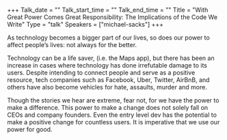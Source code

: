 +++
Talk_date = ""
Talk_start_time = ""
Talk_end_time = ""
Title = "With Great Power Comes Great Responsibility: The Implications of the Code We Write"
Type = "talk"
Speakers = ["michael-sacks"]
+++


As technology becomes a bigger part of our lives, so does our power to affect people’s lives: not always for the better.

Technology can be a life saver, (i.e. the Maps app), but there has been an increase in cases where technology has done irrefutable damage to its users. Despite intending to connect people and serve as a positive resource, tech companies such as Facebook, Uber, Twitter, AirBnB, and others have also become vehicles for hate, assaults, murder and more.

Though the stories we hear are extreme, fear not, for we have the power to make a difference. This power to make a change does not solely fall on CEOs and company founders. Even the entry level dev has the potential to make a positive change for countless users. It is imperative that we use our power for good.

